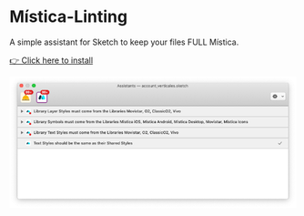 # Mística-Linting
A simple assistant for Sketch to keep your files FULL Mística.

<a target="_blank" href="https://sketch://add-assistant?url=https://github.com/yceballost/mistica-linting/raw/main/Releases/mistica-linting-1.0.0.tgz">👉 Click here to install</a>

![image](img/mistica-linting-image.png)
